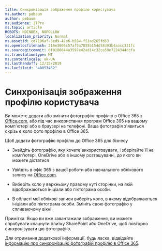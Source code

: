```yaml
---
title: Синхронізація зображення профілю користувача
ms.author: pebaum
author: pebaum
ms.audience: ITPro
ms.topic: article
ROBOTS: NOINDEX, NOFOLLOW
localization_priority: Normal
ms.assetid: cd7196af-3ed9-42e6-b594-f51ad265fd63
ms.openlocfilehash: 216e3606c57af9a7855b154d58d03b4aacc331fc
ms.sourcegitcommit: 0f0186044a3597e42ad14c32ca58e7224344dcfa
ms.translationtype: MT
ms.contentlocale: uk-UA
ms.lasthandoff: 12/15/2019
ms.locfileid: "40053462"
---
```

# <a name="sync-a-users-profile-picture"></a>Синхронізація зображення профілю користувача

Ви можете додати або змінити фотографію профілю в Office 365 з [Office.com](http://www.office.com), або під час використання програм Office 365 на вашому комп'ютері або в браузері на телефоні. Ваша фотографія з'явиться скрізь є коло фото профілю в Office 365.

Щоб додати фотографію профілю до Office 365 для бізнесу

- Знайдіть фотографію, яку хочете використовувати, і зберігайте її на комп'ютері, OneDrive або в іншому розташуванні, до якого ви можете дістатися

- Увійдіть в офіс 365 з вашої роботи або навчального облікового запису на [Office.com](http://www.office.com).

- Виберіть коло у верхньому правому куті сторінки, на якій відображаються ініціали або піктограма особи.

- В області мої облікові записи виберіть коло, в якому відображаються ініціали або піктограма особи. Змініть свою фотографію у спливаючому вікні.

Примітка: Якщо ви вже завантажили зображення, ви можете спробувати клацнути плитку SharePoint або OneDrive, щоб повторно синхронізувати цю фотографію.

Для отримання додаткової інформації, будь ласка, відвідайте [інформацію про синхронізацію фотографій профілю в Office 365](https://support.office.com/article/information-about-profile-picture-synchronization-in-office-365-20594d76-d054-4af4-a660-401133e3d48a).
